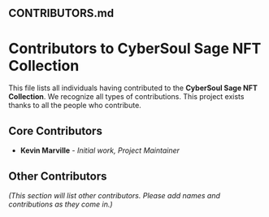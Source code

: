## CONTRIBUTORS.md

# Contributors to CyberSoul Sage NFT Collection

This file lists all individuals having contributed to the **CyberSoul Sage NFT Collection**. We recognize all types of contributions. This project exists thanks to all the people who contribute.

## Core Contributors

- **Kevin Marville** - *Initial work, Project Maintainer*

## Other Contributors

*(This section will list other contributors. Please add names and contributions as they come in.)*


